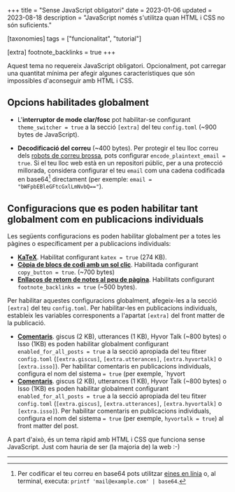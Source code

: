 +++
title = "Sense JavaScript obligatori"
date = 2023-01-06
updated = 2023-08-18
description = "JavaScript només s'utilitza quan HTML i CSS no són suficients."

[taxonomies]
tags = ["funcionalitat", "tutorial"]

[extra]
footnote_backlinks = true
+++

Aquest tema no requereix JavaScript obligatori. Opcionalment, pot carregar una quantitat mínima per afegir algunes característiques que són impossibles d'aconseguir amb HTML i CSS.

## Opcions habilitades globalment

- L'**interruptor de mode clar/fosc** pot habilitar-se configurant `theme_switcher = true` a la secció `[extra]` del teu `config.toml` (~900 bytes de JavaScript).

- **Decodificació del correu** (~400 bytes). Per protegir el teu lloc correu dels [robots de correu brossa](https://ca.wikipedia.org/wiki/Robot_de_correu_brossa), pots configurar `encode_plaintext_email = true`. Si el teu lloc web està en un repositori públic, per a una protecció millorada, considera configurar el teu `email` com una cadena codificada en base64[^1] directament (per exemple: `email = "bWFpbEBleGFtcGxlLmNvbQ=="`).

## Configuracions que es poden habilitar tant globalment com en publicacions individuals

Les següents configuracions es poden habilitar globalment per a totes les pàgines o específicament per a publicacions individuals:

- [**KaTeX**](@/blog/markdown.ca.md#katex). Habilitat configurant `katex = true` (274 KB).
- [**Còpia de blocs de codi amb un sol clic**](@/blog/markdown.ca.md#bloc-de-codi). Habilitada configurant `copy_button = true`. (~700 bytes)
- [**Enllaços de retorn de notes al peu de pàgina**](@/blog/markdown.ca.md#1). Habilitats configurant `footnote_backlinks = true` (~500 bytes).

Per habilitar aquestes configuracions globalment, afegeix-les a la secció `[extra]` del teu `config.toml`. Per habilitar-les en publicacions individuals, estableix les variables corresponents a l'apartat `[extra]` del front matter de la publicació.

- [**Comentaris**](@/blog/comments.ca.md). giscus (2 KB), utterances (1 KB), Hyvor Talk (~800 bytes) o Isso (1KB) es poden habilitar globalment configurant `enabled_for_all_posts = true` a la secció apropiada del teu fitxer `config.toml` (`[extra.giscus]`, `[extra.utterances]`, `[extra.hyvortalk]` o `[extra.isso]`). Per habilitar comentaris en publicacions individuals, configura el nom del sistema `= true` (per exemple, `hyvort
- [**Comentaris**](@/blog/comments.ca.md). giscus (2 KB), utterances (1 KB), Hyvor Talk (~800 bytes) o Isso (1KB) es poden habilitar globalment configurant `enabled_for_all_posts = true` a la secció apropiada del teu fitxer `config.toml` (`[extra.giscus]`, `[extra.utterances]`, `[extra.hyvortalk]` o `[extra.isso]`). Per habilitar comentaris en publicacions individuals, configura el nom del sistema `= true` (per exemple, `hyvortalk = true`) al front matter del post.

A part d'això, és un tema ràpid amb HTML i CSS que funciona sense JavaScript. Just com hauria de ser (la majoria de) la web :-)

<hr>

[^1]: Per codificar el teu correu en base64 pots utilitzar [eines en línia](https://www.base64encode.org/) o, al terminal, executa: `printf 'mail@example.com' | base64`.

